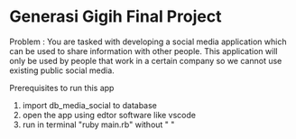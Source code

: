 # Generasi Gigih Final Project
Problem :
You are tasked with developing a social media application which can be used to share information with other people. This application will only be used by people that work in a certain company so we cannot use existing public social media.

Prerequisites to run this app
1) import db_media_social to database
2) open the app using edtor software like vscode
3) run in terminal "ruby main.rb" without " "
